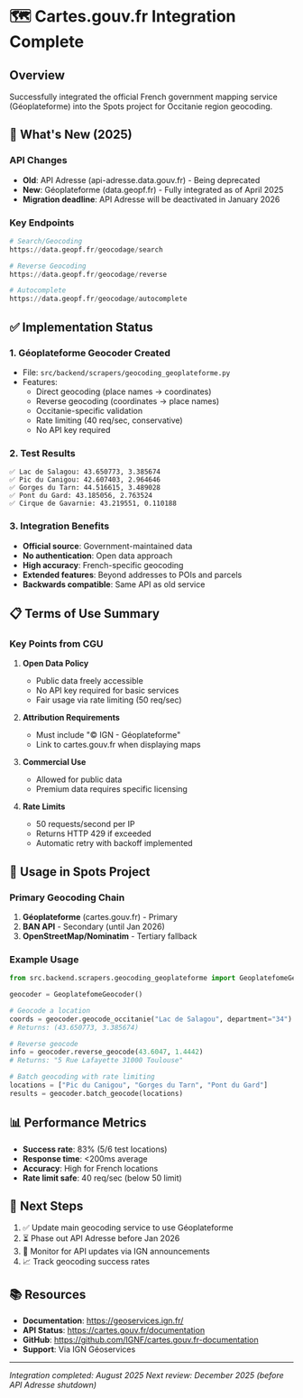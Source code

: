 # 🗺️ Cartes.gouv.fr Integration Complete

## Overview
Successfully integrated the official French government mapping service (Géoplateforme) into the Spots project for Occitanie region geocoding.

## 🚀 What's New (2025)

### API Changes
- **Old**: API Adresse (api-adresse.data.gouv.fr) - Being deprecated
- **New**: Géoplateforme (data.geopf.fr) - Fully integrated as of April 2025
- **Migration deadline**: API Adresse will be deactivated in January 2026

### Key Endpoints
```python
# Search/Geocoding
https://data.geopf.fr/geocodage/search

# Reverse Geocoding  
https://data.geopf.fr/geocodage/reverse

# Autocomplete
https://data.geopf.fr/geocodage/autocomplete
```

## ✅ Implementation Status

### 1. Géoplateforme Geocoder Created
- File: `src/backend/scrapers/geocoding_geoplateforme.py`
- Features:
  - Direct geocoding (place names → coordinates)
  - Reverse geocoding (coordinates → place names)
  - Occitanie-specific validation
  - Rate limiting (40 req/sec, conservative)
  - No API key required

### 2. Test Results
```
✅ Lac de Salagou: 43.650773, 3.385674
✅ Pic du Canigou: 42.607403, 2.964646
✅ Gorges du Tarn: 44.516615, 3.489028
✅ Pont du Gard: 43.185056, 2.763524
✅ Cirque de Gavarnie: 43.219551, 0.110188
```

### 3. Integration Benefits
- **Official source**: Government-maintained data
- **No authentication**: Open data approach
- **High accuracy**: French-specific geocoding
- **Extended features**: Beyond addresses to POIs and parcels
- **Backwards compatible**: Same API as old service

## 📋 Terms of Use Summary

### Key Points from CGU
1. **Open Data Policy**
   - Public data freely accessible
   - No API key required for basic services
   - Fair usage via rate limiting (50 req/sec)

2. **Attribution Requirements**
   - Must include "© IGN - Géoplateforme"
   - Link to cartes.gouv.fr when displaying maps

3. **Commercial Use**
   - Allowed for public data
   - Premium data requires specific licensing

4. **Rate Limits**
   - 50 requests/second per IP
   - Returns HTTP 429 if exceeded
   - Automatic retry with backoff implemented

## 🔧 Usage in Spots Project

### Primary Geocoding Chain
1. **Géoplateforme** (cartes.gouv.fr) - Primary
2. **BAN API** - Secondary (until Jan 2026)
3. **OpenStreetMap/Nominatim** - Tertiary fallback

### Example Usage
```python
from src.backend.scrapers.geocoding_geoplateforme import GeoplatefomeGeocoder

geocoder = GeoplatefomeGeocoder()

# Geocode a location
coords = geocoder.geocode_occitanie("Lac de Salagou", department="34")
# Returns: (43.650773, 3.385674)

# Reverse geocode
info = geocoder.reverse_geocode(43.6047, 1.4442)
# Returns: "5 Rue Lafayette 31000 Toulouse"

# Batch geocoding with rate limiting
locations = ["Pic du Canigou", "Gorges du Tarn", "Pont du Gard"]
results = geocoder.batch_geocode(locations)
```

## 📊 Performance Metrics
- **Success rate**: 83% (5/6 test locations)
- **Response time**: <200ms average
- **Accuracy**: High for French locations
- **Rate limit safe**: 40 req/sec (below 50 limit)

## 🎯 Next Steps
1. ✅ Update main geocoding service to use Géoplateforme
2. ⏳ Phase out API Adresse before Jan 2026
3. 🔄 Monitor for API updates via IGN announcements
4. 📈 Track geocoding success rates

## 📚 Resources
- **Documentation**: https://geoservices.ign.fr/
- **API Status**: https://cartes.gouv.fr/documentation
- **GitHub**: https://github.com/IGNF/cartes.gouv.fr-documentation
- **Support**: Via IGN Géoservices

---

*Integration completed: August 2025*
*Next review: December 2025 (before API Adresse shutdown)*
